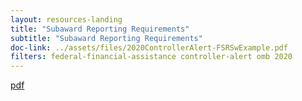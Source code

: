 ```yaml
---
layout: resources-landing
title: "Subaward Reporting Requirements"
subtitle: "Subaward Reporting Requirements"
doc-link: ../assets/files/2020ControllerAlert-FSRSwExample.pdf
filters: federal-financial-assistance controller-alert omb 2020
---
```


<a href="{{ site.baseurl }}assets/files/2020ControllerAlert-FSRSwExample.pdf">pdf</a>